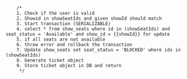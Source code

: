         /*
        1. Check if the user is valid
        2. Showid in showSeatIds and given showId should match
        3. Start transaction (SERIALIZABLE)
        4. select * from show_seats where id in (showSeatIds) and seat_status = 'Available' and show_id = {{showId}} for update
        5. if all seats are not available
        6. throw error and rollback the transaction
        7. Update show_seats set seat_status = 'BLOCKED' where ids in (showSeatIds)
        8. Generate ticket object
        9. Store ticket object in DB and return
         */
